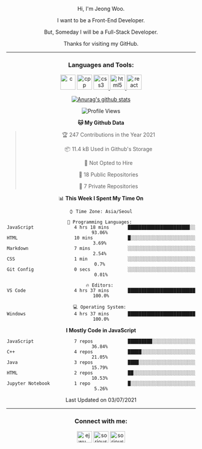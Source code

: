 <div align="center">

Hi, I'm Jeong Woo.

I want to be a Front-End Developer.

But, Someday I will be a Full-Stack Developer.

Thanks for visiting my GitHub.

</div>

---

<link rel="stylesheet" href="devicon.min.css">
<h3 align="center">Languages and Tools:</h3>
<p align="center"> <a href="https://www.cprogramming.com/" target="_blank"> <img src="https://user-images.githubusercontent.com/49060014/104815556-9b409780-5858-11eb-9e57-76cd1f41b210.png" alt="c" height="40"></a>  <a href="https://www.w3schools.com/cpp/" target="_blank"> <img src="https://user-images.githubusercontent.com/49060014/104815621-05593c80-5859-11eb-8ffb-fdb9956f63c1.png" alt="cpp" height="40"></a> <a href="https://www.w3schools.com/css/" target="_blank"> <img src="https://user-images.githubusercontent.com/49060014/104815701-6e40b480-5859-11eb-985c-fe7214015048.png" alt="css3" height="40"/> </a> <a href="https://www.w3.org/html/" target="_blank"> <img src="https://user-images.githubusercontent.com/49060014/104815691-64b74c80-5859-11eb-85ac-165452a17a2e.png" alt="html5" height="40"/> </a> <a href="https://reactjs.org/" target="_blank"> <img src="https://user-images.githubusercontent.com/49060014/104815672-44878d80-5859-11eb-8695-602d3f0b85d2.png" alt="react" height="40"/> </a> </p>

<div align="center">
  
[![Anurag's github stats](https://github-readme-stats.vercel.app/api?username=sorious77)](https://github.com/anuraghazra/github-readme-stats)



<!--START_SECTION:waka-->
![Profile Views](http://img.shields.io/badge/Profile%20Views-1-blue)

**🐱 My Github Data** 

> 🏆 247 Contributions in the Year 2021
 > 
> 📦 11.4 kB Used in Github's Storage 
 > 
> 🚫 Not Opted to Hire
 > 
> 📜 18 Public Repositories 
 > 
> 🔑 7 Private Repositories  
 > 
📊 **This Week I Spent My Time On** 

```text
⌚︎ Time Zone: Asia/Seoul

💬 Programming Languages: 
JavaScript               4 hrs 18 mins       ███████████████████████░░   93.06% 
HTML                     10 mins             █░░░░░░░░░░░░░░░░░░░░░░░░   3.69% 
Markdown                 7 mins              ░░░░░░░░░░░░░░░░░░░░░░░░░   2.54% 
CSS                      1 min               ░░░░░░░░░░░░░░░░░░░░░░░░░   0.7% 
Git Config               0 secs              ░░░░░░░░░░░░░░░░░░░░░░░░░   0.01%

🔥 Editors: 
VS Code                  4 hrs 37 mins       █████████████████████████   100.0%

💻 Operating System: 
Windows                  4 hrs 37 mins       █████████████████████████   100.0%

```

**I Mostly Code in JavaScript** 

```text
JavaScript               7 repos             █████████░░░░░░░░░░░░░░░░   36.84% 
C++                      4 repos             █████░░░░░░░░░░░░░░░░░░░░   21.05% 
Java                     3 repos             ████░░░░░░░░░░░░░░░░░░░░░   15.79% 
HTML                     2 repos             ██░░░░░░░░░░░░░░░░░░░░░░░   10.53% 
Jupyter Notebook         1 repo              █░░░░░░░░░░░░░░░░░░░░░░░░   5.26%

```



 Last Updated on 03/07/2021
<!--END_SECTION:waka-->

</div>

---

<h3 align="center">Connect with me:</h3>
<p align="center">
<a href="https://instagram.com/ejwu__" target="blank"><img align="center" src="https://cdn.jsdelivr.net/npm/simple-icons@3.0.1/icons/instagram.svg" alt="ejwu__" height="30" width="40" /></a>
<a href="https://www.hackerrank.com/sorious77" target="blank"><img align="center" src="https://cdn.jsdelivr.net/npm/simple-icons@3.0.1/icons/hackerrank.svg" alt="sorious77" height="30" width="40" /></a>
<a href="https://www.leetcode.com/sorious77" target="blank"><img align="center" src="https://cdn.jsdelivr.net/npm/simple-icons@3.0.1/icons/leetcode.svg" alt="sorious77" height="30" width="40" /></a>
</p>

